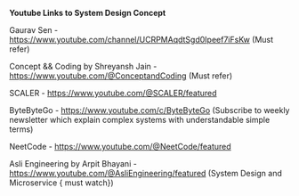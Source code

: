 **Youtube Links to System Design Concept**

Gaurav Sen - https://www.youtube.com/channel/UCRPMAqdtSgd0Ipeef7iFsKw (Must refer)

Concept && Coding by Shreyansh Jain - https://www.youtube.com/@ConceptandCoding (Must refer)

SCALER - https://www.youtube.com/@SCALER/featured

ByteByteGo - https://www.youtube.com/c/ByteByteGo (Subscribe to weekly newsletter which explain complex systems with understandable simple terms) 

NeetCode - https://www.youtube.com/@NeetCode/featured

Asli Engineering by Arpit Bhayani - https://www.youtube.com/@AsliEngineering/featured (System Design and Microservice { must watch})
